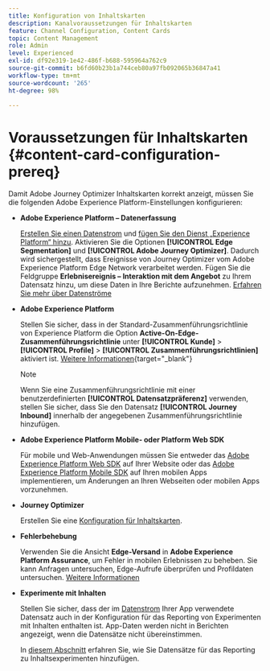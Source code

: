 ```yaml
---
title: Konfiguration von Inhaltskarten
description: Kanalvoraussetzungen für Inhaltskarten
feature: Channel Configuration, Content Cards
topic: Content Management
role: Admin
level: Experienced
exl-id: df92e319-1e42-486f-b688-595964a762c9
source-git-commit: b6fd60b23b1a744ceb80a97fb092065b36847a41
workflow-type: tm+mt
source-wordcount: '265'
ht-degree: 98%

---
```


# Voraussetzungen für Inhaltskarten {#content-card-configuration-prereq}

Damit Adobe Journey Optimizer Inhaltskarten korrekt anzeigt, müssen Sie die folgenden Adobe Experience Platform-Einstellungen konfigurieren:

* **Adobe Experience Platform – Datenerfassung**

  [Erstellen Sie einen Datenstrom](https://experienceleague.adobe.com/de/docs/experience-platform/datastreams/configure) und [fügen Sie den Dienst „Experience Platform“ hinzu](https://experienceleague.adobe.com/de/docs/experience-platform/datastreams/configure#aep). Aktivieren Sie die Optionen **[!UICONTROL Edge Segmentation]** und **[!UICONTROL Adobe Journey Optimizer]**. Dadurch wird sichergestellt, dass Ereignisse von Journey Optimizer vom Adobe Experience Platform Edge Network verarbeitet werden.
Fügen Sie die Feldgruppe **Erlebnisereignis – Interaktion mit dem Angebot** zu Ihrem Datensatz hinzu, um diese Daten in Ihre Berichte aufzunehmen. [Erfahren Sie mehr über Datenströme](https://experienceleague.adobe.com/de/docs/experience-platform/datastreams/configure)

* **Adobe Experience Platform**

  Stellen Sie sicher, dass in der Standard-Zusammenführungsrichtlinie von Experience Platform die Option **Active-On-Edge-Zusammenführungsrichtlinie** unter **[!UICONTROL Kunde]** > **[!UICONTROL Profile]** > **[!UICONTROL Zusammenführungsrichtlinien]** aktiviert ist. [Weitere Informationen](https://experienceleague.adobe.com/docs/experience-platform/profile/merge-policies/ui-guide.html?lang=de#configure){target="_blank"}

  >[!NOTE]
  >
  >Wenn Sie eine Zusammenführungsrichtlinie mit einer benutzerdefinierten **[!UICONTROL Datensatzpräferenz]** verwenden, stellen Sie sicher, dass Sie den Datensatz **[!UICONTROL Journey Inbound]** innerhalb der angegebenen Zusammenführungsrichtlinie hinzufügen.

* **Adobe Experience Platform Mobile- oder Platform Web SDK**

  Für mobile und Web-Anwendungen müssen Sie entweder das [Adobe Experience Platform Web SDK](https://experienceleague.adobe.com/de/docs/platform-learn/implement-web-sdk/overview) auf Ihrer Website oder das [Adobe Experience Platform Mobile SDK](https://developer.adobe.com/client-sdks/home/) auf Ihren mobilen Apps implementieren, um Änderungen an Ihren Webseiten oder mobilen Apps vorzunehmen.

* **Journey Optimizer**

  Erstellen Sie eine [Konfiguration für Inhaltskarten](#content-card-configuration).

* **Fehlerbehebung**

  Verwenden Sie die Ansicht **Edge-Versand** in **Adobe Experience Platform Assurance**, um Fehler in mobilen Erlebnissen zu beheben. Sie kann Anfragen untersuchen, Edge-Aufrufe überprüfen und Profildaten untersuchen. [Weitere Informationen](https://experienceleague.adobe.com/de/docs/experience-platform/assurance/view/edge-delivery)

* **Experimente mit Inhalten**

  Stellen Sie sicher, dass der im [Datenstrom](https://experienceleague.adobe.com/de/docs/experience-platform/datastreams/overview#_blank) Ihrer App verwendete Datensatz auch in der Konfiguration für das Reporting von Experimenten mit Inhalten enthalten ist. App-Daten werden nicht in Berichten angezeigt, wenn die Datensätze nicht übereinstimmen.

  In [diesem Abschnitt](../reports/reporting-configuration.md) erfahren Sie, wie Sie Datensätze für das Reporting zu Inhaltsexperimenten hinzufügen.
